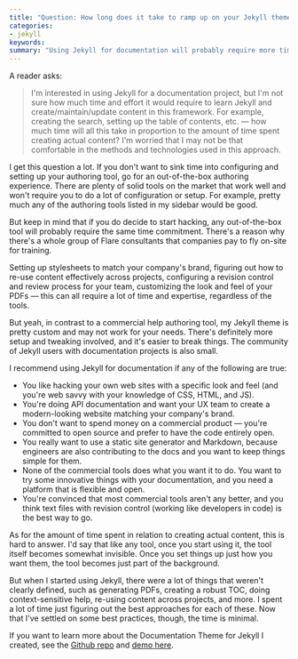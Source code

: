 ```yaml
---
title: "Question: How long does it take to ramp up on your Jekyll theme?"
categories:
- jekyll
keywords: 
summary: "Using Jekyll for documentation will probably require more time and effort than a commercial out-of-the-box authoring tool. On the other hand, Jekyll may be more suitable to you if you're customizing a doc website, want a developer's workflow, or simply want the freedom of using open source tools and working in code."
---
```


A reader asks:

> I'm interested in using Jekyll for a documentation project, but I'm not sure how much time and effort it would require to learn Jekyll and create/maintain/update content in this framework. For example, creating the search, setting up the table of contents, etc. &mdash; how much time will all this take in proportion to the amount of time spent creating actual content? I'm worried that I may not be that comfortable in the methods and technologies used in this approach.

I get this question a lot. If you don't want to sink time into configuring and setting up your authoring tool, go for an out-of-the-box authoring experience. There are plenty of solid tools on the market that work well and won't require you to do a lot of configuration or setup. For example, pretty much any of the authoring tools listed in my sidebar would be good.
 
But keep in mind that if you do decide to start hacking, any out-of-the-box tool will probably require the same time commitment. There's a reason why there's a whole group of Flare consultants that companies pay to fly on-site for training. 

Setting up stylesheets to match your company's brand, figuring out how to re-use content effectively across projects, configuring a revision control and review process for your team, customizing the look and feel of your PDFs &mdash; this can all require a lot of time and expertise, regardless of the tools.

But yeah, in contrast to a commercial help authoring tool, my Jekyll theme is pretty custom and may not work for your needs. There's definitely more setup and tweaking involved, and it's easier to break things. The community of Jekyll users with documentation projects is also small. 

I recommend using Jekyll for documentation if any of the following are true: 
 
* You like hacking your own web sites with a specific look and feel (and you're web savvy with your knowledge of CSS, HTML, and JS).
* You're doing API documentation and want your UX team to create a modern-looking website matching your company's brand.
* You don't want to spend money on a commercial product &mdash; you're committed to open source and prefer to have the code entirely open.
* You really want to use a static site generator and Markdown, because engineers are also contributing to the docs and you want to keep things simple for them.
* None of the commercial tools does what you want it to do. You want to try some innovative things with your documentation, and you need a platform that is flexible and open.
* You're convinced that most commercial tools aren't any better, and you think text files with revision control (working like developers in code) is the best way to go.

As for the amount of time spent in relation to creating actual content, this is hard to answer. I'd say that like any tool, once you start using it, the tool itself becomes somewhat invisible. Once you set things up just how you want them, the tool becomes just part of the background. 

But when I started using Jekyll, there were a lot of things that weren't clearly defined, such as generating PDFs, creating a robust TOC, doing context-sensitive help, re-using content across projects, and more. I spent a lot of time just figuring out the best approaches for each of these. Now that I've settled on some best practices, though, the time is minimal.

If you want to learn more about the Documentation Theme for Jekyll I created, see the [Github repo](https://github.com/tomjohnson1492/documentation-theme-jekyll) and [demo here](http://idratherbewriting.com/documentation-theme-jekyll/mydoc/home.html).

